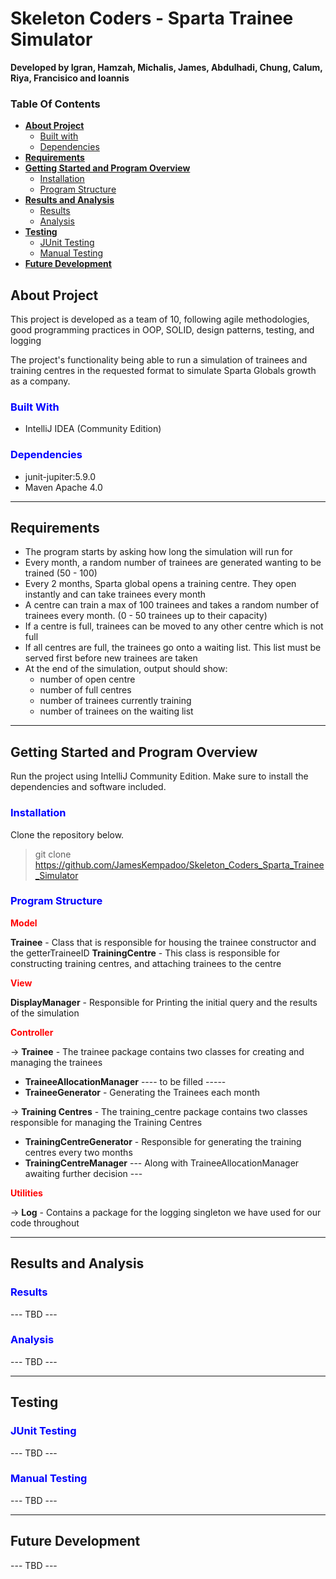 # Skeleton Coders - Sparta Trainee Simulator

**Developed by Igran, Hamzah, Michalis, James, Abdulhadi, Chung, Calum, Riya, Francisico and Ioannis**

### **Table Of Contents**
* [**About Project**](#about-project)
    * [Built with](#built-with)
    * [Dependencies](#dependencies) 
* [**Requirements**](#requirements)
* [**Getting Started and Program Overview**](#getting-started-and-program-overview)
    * [Installation](#installation)
    * [Program Structure](#program-structure)
* [**Results and Analysis**](#results-and-analysis)
    * [Results](#results)
    * [Analysis](#analysis)
* [**Testing**](#testing)
    * [JUnit Testing](#junit-testing)
    * [Manual Testing](#manual-testing)
* [**Future Development**](#future-development)


## About Project

This project is developed as a team of 10, following agile methodologies, good programming practices in OOP, SOLID, design patterns, testing, and logging

The project's functionality being able to run a simulation of trainees and training centres in the requested format to simulate Sparta Globals growth as a company. 

### <span style="color: blue;">**Built With**</span>

* IntelliJ IDEA (Community Edition)

### <span style="color: blue;">**Dependencies**</span>

* junit-jupiter:5.9.0
* Maven Apache 4.0

***
## Requirements

* The program starts by asking how long the simulation will run for
* Every month, a random number of trainees are generated wanting to be trained (50 - 100)
* Every 2 months, Sparta global opens a training centre. They open instantly and can take trainees every month
* A centre can train a max of 100 trainees and takes a random number of trainees every month. (0 - 50 trainees up to their capacity)
* If a centre is full, trainees can be moved to any other centre which is not full
* If all centres are full, the trainees go onto a waiting list. This list must be served first before new trainees are taken
* At the end of the simulation, output should show:
    * number of open centre
    * number of full centres
	* number of trainees currently training 
	* number of trainees on the waiting list

***

## Getting Started and Program Overview

Run the project using IntelliJ Community Edition.
Make sure to install the dependencies and software included.


### <span style="color: blue;">**Installation**</span>

Clone the repository below.
> git clone https://github.com/JamesKempadoo/Skeleton_Coders_Sparta_Trainee_Simulator

### <span style="color: blue;">**Program Structure**</span>

<span style="color: red;">**Model**</span>

**Trainee** - Class that is responsible for housing the trainee constructor and the getterTraineeID
**TrainingCentre** - This class is responsible for constructing training centres, and attaching trainees to the centre

<span style="color: red;">**View**</span>

**DisplayManager** - Responsible for Printing the initial query and the results of the simulation

<span style="color: red;">**Controller**</span>

→ **Trainee** - The trainee package contains two classes for creating and managing the trainees
   * **TraineeAllocationManager** ---- to be filled -----
   * **TraineeGenerator** - Generating the Trainees each month 

→ **Training Centres** - The training_centre package contains two classes responsible for managing the Training Centres
   * **TrainingCentreGenerator** - Responsible for generating the training centres every two months
   * **TrainingCentreManager** --- Along with TraineeAllocationManager awaiting further decision ---

<span style="color: red;">**Utilities**</span>

→ **Log** - Contains a package for the logging singleton we have used for our code throughout


***
##  Results and Analysis

### <span style="color: blue;">**Results**</span>

--- TBD ---

### <span style="color: blue;">**Analysis**</span>

--- TBD ---

***

## Testing

### <span style="color: blue;">**JUnit Testing**</span>

--- TBD --- 

### <span style="color: blue;">**Manual Testing**</span>

--- TBD ---

***


## Future Development

--- TBD ---